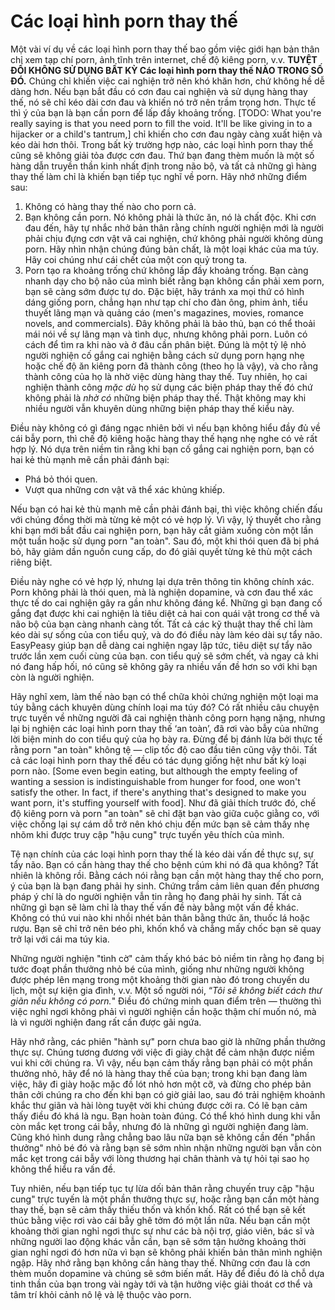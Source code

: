 # Các loại hình porn thay thế

Một vài ví dụ về các loại hình porn thay thế bao gồm việc giới hạn bản thân chỉ xem tạp chí porn, ảnh tĩnh trên internet, chế độ kiêng porn, v.v. **TUYỆT ĐỐI KHÔNG SỬ DỤNG BẤT KỲ Các loại hình porn thay thế NÀO TRONG SỐ ĐÓ.** Chúng chỉ khiến việc cai nghiện trở nên khó khăn hơn, chứ không hề dễ dàng hơn. Nếu bạn bắt đầu có cơn đau cai nghiện và sử dụng hàng thay thế, nó sẽ chỉ kéo dài cơn đau và khiến nó trở nên trầm trọng hơn. Thực tế thì ý của bạn là bạn cần porn để lấp đầy khoảng trống. [TODO: What you're really saying is that you need porn to fill the void. It'll be like giving in to a hijacker or a child's tantrum,] chỉ khiến cho cơn đau ngày càng xuất hiện và kéo dài hơn thôi. Trong bất kỳ trường hợp nào, các loại hình porn thay thế cũng sẽ không giải tỏa được cơn đau. Thứ bạn đang thèm muốn là một số hàng dẫn truyền thần kinh nhất định trong não bộ, và tất cả những gì hàng thay thế làm chỉ là khiến bạn tiếp tục nghĩ về porn. Hãy nhớ những điểm sau:

1. Không có hàng thay thế nào cho porn cả.
2. Bạn không cần porn. Nó không phải là thức ăn, nó là chất độc. Khi cơn đau đến, hãy tự nhắc nhở bản thân rằng chính người nghiện mới là người phải chịu đựng cơn vật vã cai nghiện, chứ không phải người không dùng porn. Hãy nhìn nhận chúng đúng bản chất, là một loại khác của ma túy. Hãy coi chúng như cái chết của một con quỷ trong ta.
3. Porn tạo ra khoảng trống chứ không lấp đầy khoảng trống. Bạn càng nhanh dạy cho bộ não của mình biết rằng bạn không cần phải xem porn, bạn sẽ càng sớm được tự do. Đặc biệt, hãy tránh xa mọi thứ có hình dáng giống porn, chẳng hạn như tạp chí cho đàn ông, phim ảnh, tiểu thuyết lãng mạn và quảng cáo (men's magazines, movies, romance novels, and commercials). Đây không phải là bảo thủ, bạn có thể thoải mái nói về sự lãng mạn và tình dục, nhưng không phải porn. Luôn có cách để tìm ra khi nào và ở đâu cần phân biệt. Đúng là một tỷ lệ nhỏ người nghiện cố gắng cai nghiện bằng cách sử dụng porn hạng nhẹ hoặc chế độ ăn kiêng porn đã thành công (theo họ là vậy), và cho rằng thành công của họ là nhờ việc dùng hàng thay thế. Tuy nhiên, họ cai nghiện thành công *mặc dù* họ sử dụng các biện pháp thay thế đó chứ không phải là *nhờ có* những biện pháp thay thế. Thật không may khi nhiều người vẫn khuyên dùng những biện pháp thay thế kiểu này.

Điều này không có gì đáng ngạc nhiên bởi vì nếu bạn không hiểu đầy đủ về cái bẫy porn, thì chế độ kiêng hoặc hàng thay thế hạng nhẹ nghe có vẻ rất hợp lý. Nó dựa trên niềm tin rằng khi bạn cố gắng cai nghiện porn, bạn có hai kẻ thù mạnh mẽ cần phải đánh bại:

- Phá bỏ thói quen.
- Vượt qua những cơn vật vã thể xác khủng khiếp.

Nếu bạn có hai kẻ thù mạnh mẽ cần phải đánh bại, thì việc không chiến đấu với chúng đồng thời mà từng kẻ một có vẻ hợp lý. Vì vậy, lý thuyết cho rằng khi bạn mới bắt đầu cai nghiện porn, bạn hãy cắt giảm xuống còn một lần một tuần hoặc sử dụng porn "an toàn". Sau đó, một khi thói quen đã bị phá bỏ, hãy giảm dần nguồn cung cấp, do đó giải quyết từng kẻ thù một cách riêng biệt.

Điều này nghe có vẻ hợp lý, nhưng lại dựa trên thông tin không chính xác. Porn không phải là thói quen, mà là nghiện dopamine, và cơn đau thể xác thực tế do cai nghiện gây ra gần như không đáng kể. Những gì bạn đang cố gắng đạt được khi cai nghiện là tiêu diệt cả hai con quái vật trong cơ thể và não bộ của bạn càng nhanh càng tốt. Tất cả các kỹ thuật thay thế chỉ làm kéo dài sự sống của con tiểu quỷ, và do đó điều này làm kéo dài sự tẩy não. EasyPeasy giúp bạn dễ dàng cai nghiện ngay lập tức, tiêu diệt sự tẩy não trước lần xem cuối cùng của bạn. con tiểu quỷ sẽ sớm chết, và ngay cả khi nó đang hấp hối, nó cũng sẽ không gây ra nhiều vấn đề hơn so với khi bạn còn là người nghiện.

Hãy nghĩ xem, làm thế nào bạn có thể chữa khỏi chứng nghiện một loại ma túy bằng cách khuyên dùng chính loại ma túy đó? Có rất nhiều câu chuyện trực tuyến về những người đã cai nghiện thành công porn hạng nặng, nhưng lại bị nghiện các loại hình porn thay thế ‘an toàn’, đã rơi vào bẫy của những lời biện minh do con tiểu quỷ của họ bày ra. Đừng để bị đánh lừa bởi thực tế rằng porn "an toàn" không tệ — clip tốc độ cao đầu tiên cũng vậy thôi. Tất cả các loại hình porn thay thế đều có tác dụng giống hệt như bất kỳ loại porn nào. [Some even begin eating, but although the empty feeling of wanting a session is indistinguishable from hunger for food, one won't satisfy the other. In fact, if there's anything that's designed to make you want porn, it's stuffing yourself with food]. Như đã giải thích trước đó, chế độ kiêng porn và porn "an toàn" sẽ chỉ đặt bạn vào giữa cuộc giằng co, với việc chống lại sự cám dỗ trở nên khó chịu đến mức bạn sẽ cảm thấy nhẹ nhõm khi được truy cập "hậu cung" trực tuyến yêu thích của mình.

Tệ nạn chính của các loại hình porn thay thế là kéo dài vấn đề thực sự, sự tẩy não. Bạn có cần hàng thay thế cho bệnh cúm khi nó đã qua không? Tất nhiên là không rồi. Bằng cách nói rằng bạn cần một hàng thay thế cho porn, ý của bạn là bạn đang phải hy sinh. Chứng trầm cảm liên quan đến phương pháp ý chí là do người nghiện vẫn tin rằng họ đang phải hy sinh. Tất cả những gì bạn sẽ làm chỉ là thay thế vấn đề này bằng một vấn đề khác. Không có thú vui nào khi nhồi nhét bản thân bằng thức ăn, thuốc lá hoặc rượu. Bạn sẽ chỉ trở nên béo phì, khốn khổ và chẳng mấy chốc bạn sẽ quay trở lại với cái ma túy kia.

Những người nghiện "tình cờ" cảm thấy khó bác bỏ niềm tin rằng họ đang bị tước đoạt phần thưởng nhỏ bé của mình, giống như những người không được phép lên mạng trong một khoảng thời gian nào đó trong chuyến du lịch, một sự kiện gia đình, v.v. Một số người nói, “*Tôi sẽ không biết cách thư giãn nếu không có porn.*" Điều đó chứng minh quan điểm trên — thường thì việc nghỉ ngơi không phải vì người nghiện cần hoặc thậm chí muốn nó, mà là vì người nghiện đang rất cần được gãi ngứa.

Hãy nhớ rằng, các phiên "hành sự" porn chưa bao giờ là những phần thưởng thực sự. Chúng tương đương với việc đi giày chật để cảm nhận được niềm vui khi cởi chúng ra. Vì vậy, nếu bạn cảm thấy rằng bạn phải có một phần thưởng nhỏ, hãy để nó là hàng thay thế của bạn; trong khi bạn đang làm việc, hãy đi giày hoặc mặc đồ lót nhỏ hơn một cỡ, và đừng cho phép bản thân cởi chúng ra cho đến khi bạn có giờ giải lao, sau đó trải nghiệm khoảnh khắc thư giãn và hài lòng tuyệt vời khi chúng được cởi ra. Có lẽ bạn cảm thấy điều đó khá là ngu. Bạn hoàn toàn đúng. Có thể khó hình dung khi vẫn còn mắc kẹt trong cái bẫy, nhưng đó là những gì người nghiện đang làm. Cũng khó hình dung rằng chẳng bao lâu nữa bạn sẽ không cần đến "phần thưởng" nhỏ bé đó và rằng bạn sẽ sớm nhìn nhận những người bạn vẫn còn mắc kẹt trong cái bẫy với lòng thương hại chân thành và tự hỏi tại sao họ không thể hiểu ra vấn đề.

Tuy nhiên, nếu bạn tiếp tục tự lừa dối bản thân rằng chuyến truy cập "hậu cung" trực tuyến là một phần thưởng thực sự, hoặc rằng bạn cần một hàng thay thế, bạn sẽ cảm thấy thiếu thốn và khốn khổ. Rất có thể bạn sẽ kết thúc bằng việc rơi vào cái bẫy ghê tởm đó một lần nữa. Nếu bạn cần một khoảng thời gian nghỉ ngơi thực sự như các bà nội trợ, giáo viên, bác sĩ và những người lao động khác vẫn cần, bạn sẽ sớm tận hưởng khoảng thời gian nghỉ ngơi đó hơn nữa vì bạn sẽ không phải khiến bản thân mình nghiện ngập. Hãy nhớ rằng bạn không cần hàng thay thế. Những cơn đau là cơn thèm muốn dopamine và chúng sẽ sớm biến mất. Hãy để điều đó là chỗ dựa tinh thần của bạn trong vài ngày tới và tận hưởng việc giải thoát cơ thể và tâm trí khỏi cảnh nô lệ và lệ thuộc vào porn.